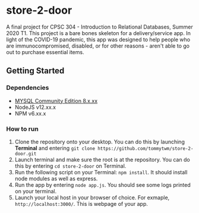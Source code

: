 # store-2-door
A final project for CPSC 304 - Introduction to Relational Databases, Summer 2020 T1. This project is a bare bones skeleton for a delivery/service app. In light of the COVID-19 pandemic, this app was designed to help people who are immunocompromised, disabled, or for other reasons - aren't able to go out to purchase essential items. 

## Getting Started

### Dependencies
- [MYSQL Community Edition 8.x.xx](https://www.mysql.com/products/community/)
- NodeJS v12.xx.x
- NPM v6.xx.x

### How to run
1. Clone the repository onto your desktop. You can do this by launching **Terminal** and entering `git clone https://github.com/tommytwm/store-2-door.git`
2. Launch terminal and make sure the root is at the repository. You can do this by entering `cd store-2-door` on Terminal.
3. Run the following script on your Terminal: `npm install`. It should install node modules as well as express.
4. Run the app by entering `node app.js`. You should see some logs printed on your terminal.
5. Launch your local host in your browser of choice. For exmaple, `http://localhost:3000/`. This is webpage of your app.